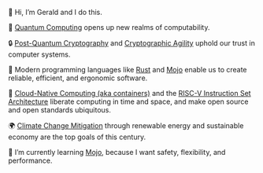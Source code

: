 👋 Hi, I’m Gerald and I do this.

🔮 [Quantum Computing](https://en.wikipedia.org/wiki/Quantum_computing) opens up new realms of computability.

🔒 [Post-Quantum Cryptography](https://www.etsi.org/technologies/quantum-safe-cryptography) and [Cryptographic Agility](https://en.wikipedia.org/wiki/Cryptographic_agility) uphold our trust in computer systems.

🦀 Modern programming languages like [Rust](https://www.rust-lang.org/) and [Mojo](https://www.modular.com/mojo) enable us to create reliable, efficient, and ergonomic software.

🐋 [Cloud-Native Computing (aka containers)](https://www.cncf.io/) and the [RISC-V Instruction Set Architecture](https://riscv.org/) liberate computing in time and space, and make open source and open standards ubiquitous.

🌍 [Climate Change Mitigation](https://en.wikipedia.org/wiki/Climate_change_mitigation) through renewable energy and sustainable economy are the top goals of this century.

🌱 I’m currently learning [Mojo](https://www.modular.com/mojo), because I want safety, flexibility, and performance.

<!---
gerald-scharitzer/gerald-scharitzer is a ✨ special ✨ repository because its `README.md` (this file) appears on your GitHub profile.
You can click the Preview link to take a look at your changes.
--->
